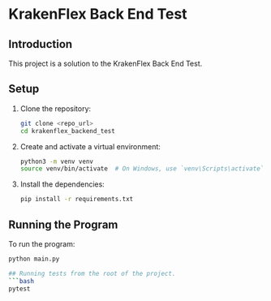 # KrakenFlex Back End Test

## Introduction

This project is a solution to the KrakenFlex Back End Test.

## Setup

1. Clone the repository:
    ```bash
    git clone <repo_url>
    cd krakenflex_backend_test
    ```

2. Create and activate a virtual environment:
    ```bash
    python3 -m venv venv
    source venv/bin/activate  # On Windows, use `venv\Scripts\activate`
    ```

3. Install the dependencies:
    ```bash
    pip install -r requirements.txt
    ```

## Running the Program

To run the program:
```bash
python main.py

## Running tests from the root of the project.
```bash
pytest
